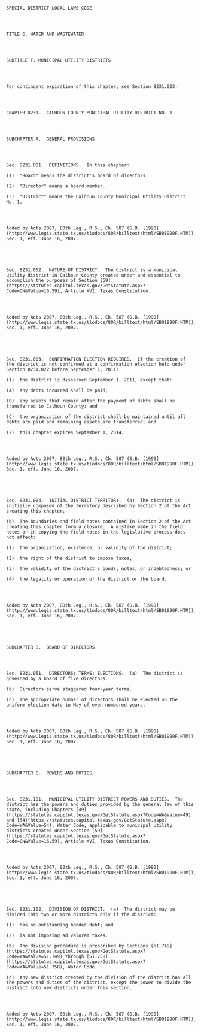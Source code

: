 ﻿
    
    
    	
    					
    
    
    SPECIAL DISTRICT LOCAL LAWS CODE
    
      
    
    
    TITLE 6. WATER AND WASTEWATER
    
      
    
    
    SUBTITLE F. MUNICIPAL UTILITY DISTRICTS
    
      
    
    
    For contingent expiration of this chapter, see Section 8231.003.
    
      
    
    
    CHAPTER 8231.  CALHOUN COUNTY MUNICIPAL UTILITY DISTRICT NO. 1
    
      
    
    
    SUBCHAPTER A.  GENERAL PROVISIONS
    
      
    
    
    Sec. 8231.001.  DEFINITIONS.  In this chapter:
    
    (1)  "Board" means the district's board of directors.
    
    (2)  "Director" means a board member.
    
    (3)  "District" means the Calhoun County Municipal Utility District No. 1.
    
    
    
    
    Added by Acts 2007, 80th Leg., R.S., Ch. 587 (S.B. [1990](http://www.legis.state.tx.us/tlodocs/80R/billtext/html/SB01990F.HTM)), Sec. 1, eff. June 16, 2007.
    
    
    
    
    
    Sec. 8231.002.  NATURE OF DISTRICT.  The district is a municipal utility district in Calhoun County created under and essential to accomplish the purposes of Section [59](https://statutes.capitol.texas.gov/GetStatute.aspx?Code=CN&Value=16.59), Article XVI, Texas Constitution.
    
    
    
    
    Added by Acts 2007, 80th Leg., R.S., Ch. 587 (S.B. [1990](http://www.legis.state.tx.us/tlodocs/80R/billtext/html/SB01990F.HTM)), Sec. 1, eff. June 16, 2007.
    
    
    
    
    
    Sec. 8231.003.  CONFIRMATION ELECTION REQUIRED.  If the creation of the district is not confirmed at a confirmation election held under Section 8231.022 before September 1, 2011:
    
    (1)  the district is dissolved September 1, 2011, except that:
    
    (A)  any debts incurred shall be paid;
    
    (B)  any assets that remain after the payment of debts shall be transferred to Calhoun County; and
    
    (C)  the organization of the district shall be maintained until all debts are paid and remaining assets are transferred; and
    
    (2)  this chapter expires September 1, 2014.
    
    
    
    
    Added by Acts 2007, 80th Leg., R.S., Ch. 587 (S.B. [1990](http://www.legis.state.tx.us/tlodocs/80R/billtext/html/SB01990F.HTM)), Sec. 1, eff. June 16, 2007.
    
    
    
    
    
    Sec. 8231.004.  INITIAL DISTRICT TERRITORY.  (a)  The district is initially composed of the territory described by Section 2 of the Act creating this chapter.
    
    (b)  The boundaries and field notes contained in Section 2 of the Act creating this chapter form a closure.  A mistake made in the field notes or in copying the field notes in the legislative process does not affect:
    
    (1)  the organization, existence, or validity of the district;
    
    (2)  the right of the district to impose taxes;
    
    (3)  the validity of the district's bonds, notes, or indebtedness; or
    
    (4)  the legality or operation of the district or the board.
    
    
    
    
    Added by Acts 2007, 80th Leg., R.S., Ch. 587 (S.B. [1990](http://www.legis.state.tx.us/tlodocs/80R/billtext/html/SB01990F.HTM)), Sec. 1, eff. June 16, 2007.
    
    
    
    
    
    SUBCHAPTER B.  BOARD OF DIRECTORS
    
      
    
    
    Sec. 8231.051.  DIRECTORS; TERMS; ELECTIONS.  (a)  The district is governed by a board of five directors.
    
    (b)  Directors serve staggered four-year terms.
    
    (c)  The appropriate number of directors shall be elected on the uniform election date in May of even-numbered years.
    
    
    
    
    Added by Acts 2007, 80th Leg., R.S., Ch. 587 (S.B. [1990](http://www.legis.state.tx.us/tlodocs/80R/billtext/html/SB01990F.HTM)), Sec. 1, eff. June 16, 2007.
    
    
    
    
    
    SUBCHAPTER C.  POWERS AND DUTIES
    
      
    
    
    Sec. 8231.101.  MUNICIPAL UTILITY DISTRICT POWERS AND DUTIES.  The district has the powers and duties provided by the general law of this state, including Chapters [49](https://statutes.capitol.texas.gov/GetStatute.aspx?Code=WA&Value=49) and [54](https://statutes.capitol.texas.gov/GetStatute.aspx?Code=WA&Value=54), Water Code, applicable to municipal utility districts created under Section [59](https://statutes.capitol.texas.gov/GetStatute.aspx?Code=CN&Value=16.59), Article XVI, Texas Constitution.
    
    
    
    
    Added by Acts 2007, 80th Leg., R.S., Ch. 587 (S.B. [1990](http://www.legis.state.tx.us/tlodocs/80R/billtext/html/SB01990F.HTM)), Sec. 1, eff. June 16, 2007.
    
    
    
    
    
    Sec. 8231.102.  DIVISION OF DISTRICT.  (a)  The district may be divided into two or more districts only if the district:
    
    (1)  has no outstanding bonded debt; and
    
    (2)  is not imposing ad valorem taxes.
    
    (b)  The division procedure is prescribed by Sections [51.749](https://statutes.capitol.texas.gov/GetStatute.aspx?Code=WA&Value=51.749) through [51.758](https://statutes.capitol.texas.gov/GetStatute.aspx?Code=WA&Value=51.758), Water Code.
    
    (c)  Any new district created by the division of the district has all the powers and duties of the district, except the power to divide the district into new districts under this section.
    
    
    
    
    Added by Acts 2007, 80th Leg., R.S., Ch. 587 (S.B. [1990](http://www.legis.state.tx.us/tlodocs/80R/billtext/html/SB01990F.HTM)), Sec. 1, eff. June 16, 2007.
    
    
    
    
    				
